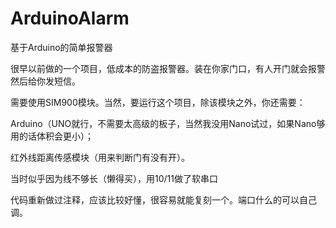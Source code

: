 # ArduinoAlarm
基于Arduino的简单报警器

很早以前做的一个项目，低成本的防盗报警器。装在你家门口，有人开门就会报警然后给你发短信。

需要使用SIM900模块。当然，要运行这个项目，除该模块之外，你还需要：

Arduino（UNO就行，不需要太高级的板子，当然我没用Nano试过，如果Nano够用的话体积会更小）；

红外线距离传感模块（用来判断门有没有开）。

当时似乎因为线不够长（懒得买），用10/11做了软串口

代码重新做过注释，应该比较好懂，很容易就能复刻一个。端口什么的可以自己调。
